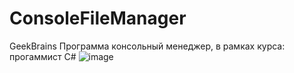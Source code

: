 # ConsoleFileManager
GeekBrains
Программа консольный менеджер, в рамках курса: прогаммист C#
![image](https://user-images.githubusercontent.com/77263313/112427394-8eee2480-8d4a-11eb-8f75-034b929ab31e.png)
